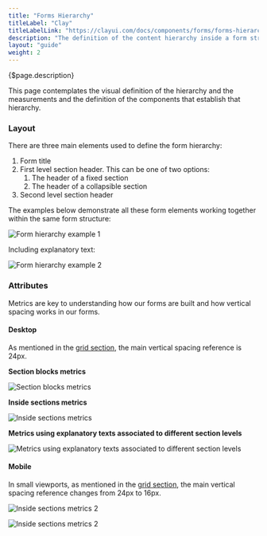 ```yaml
---
title: "Forms Hierarchy"
titleLabel: "Clay"
titleLabelLink: "https://clayui.com/docs/components/forms/forms-hierarchy.html"
description: "The definition of the content hierarchy inside a form structure and the components used to identify the different content blocks."
layout: "guide"
weight: 2
---
```


<div class="page-description">{$page.description}</div>

This page contemplates the visual definition of the hierarchy and the measurements and the definition of the components that establish that hierarchy.

### Layout

There are three main elements used to define the form hierarchy:
1. Form title
2. First level section header. This can be one of two options:
    1. The header of a fixed section
    2. The header of a collapsible section
3. Second level section header

The examples below demonstrate all these form elements working together within the same form structure:

![Form hierarchy example 1](../../../images/FormHierarchyParts.jpg)

Including explanatory text:

![Form hierarchy example 2](../../../images/FormHierarchyTexts.jpg)

### Attributes

Metrics are key to understanding how our forms are built and how vertical spacing works in our forms.

#### Desktop

As mentioned in the [grid section](../../designPrinciples/grid.html), the main vertical spacing reference is 24px.

__Section blocks metrics__

![Section blocks metrics](../../../images/FormHierarchySectionBlocks.jpg)

__Inside sections metrics__

![Inside sections metrics](../../../images/FormHierarchySections.jpg)

__Metrics using explanatory texts associated to different section levels__

![Metrics using explanatory texts associated to different section levels](../../../images/FormHierarchySectionTexts.jpg)

#### Mobile

In small viewports, as mentioned in the [grid section](../../designPrinciples/grid.html), the main vertical spacing reference changes from 24px to 16px.

![Inside sections metrics 2](../../../images/FormHierarchySectionBlocksM.jpg)

![Inside sections metrics 2](../../../images/FormHierarchySectionTextsM.jpg)